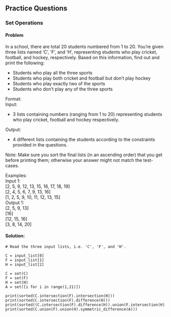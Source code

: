 ## Practice Questions

### Set Operations
#### Problem
In a school, there are total 20 students numbered from 1 to 20. You’re given three lists named ‘C’, ‘F’, and ‘H’, representing students who play cricket, football, and hockey, respectively. Based on this information, find out and print the following: 
- Students who play all the three sports
- Students who play both cricket and football but don’t play hockey
- Students who play exactly two of the sports
- Students who don’t play any of the three sports

Format: </br>
Input: </br>
- 3 lists containing numbers (ranging from 1 to 20) representing students who play cricket, football and hockey respectively. </br>

Output: </br>
- 4 different lists containing the students according to the constraints provided in the questions.

Note: Make sure you sort the final lists (in an ascending order) that you get before printing them; otherwise your answer might not match the test-cases. </br>

Examples: </br>
Input 1: </br>
[2, 5, 9, 12, 13, 15, 16, 17, 18, 19]  </br>
[2, 4, 5, 6, 7, 9, 13, 16]</br>
[1, 2, 5, 9, 10, 11, 12, 13, 15]</br>
Output 1: </br>
[2, 5, 9, 13] </br>
[16] </br> 
[12, 15, 16] </br>
[3, 8, 14, 20] </br>


#### Solution:

    # Read the three input lists, i.e. 'C', 'F', and 'H'.

    C = input_list[0]
    F = input_list[1]
    H = input_list[2]

    C = set(C)
    F = set(F)
    H = set(H)
    A = set([i for i in range(1,21)])

    print(sorted(C.intersection(F).intersection(H)))
    print(sorted(C.intersection(F).difference(H)))
    print(sorted((C.intersection(F).difference(H)).union(F.intersection(H).difference(C)).union(H.intersection(C).difference(F))))
    print(sorted(C.union(F).union(H).symmetric_difference(A)))


